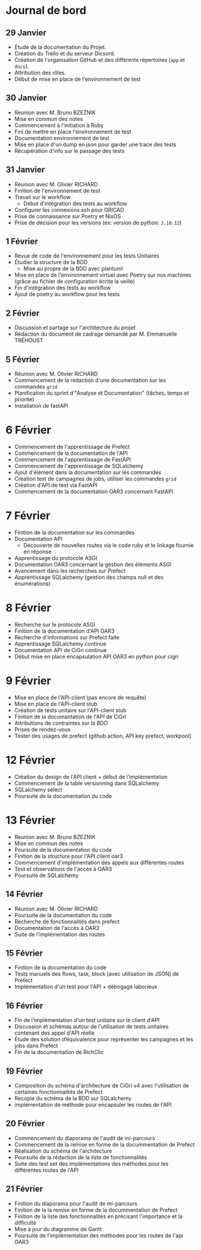 # Journal de bord

## 29 Janvier

* Étude de la documentation du Projet.
* Création du Trello et du serveur Dicsord.
* Création de l'organisation GitHub et des différents répertoires (`app` et `docs`). 
* Attribution des rôles.
* Début de mise en place de l'environnement de test

## 30 Janvier

* Reunion avec M. Bruno BZEZNIK
* Mise en commun des notes
* Commencement à l'initiation à Ruby
* Fini de mettre en place l'environnement de test
* Documentation environnement de test
* Mise en place d'un dump en json pour garder une trace des tests
* Récupération d'info sur le passage des tests

## 31 Janvier

* Réunion avec M. Olivier RICHARD
* Finition de l'environnement de test
* Travail sur le workflow
    * Début d'intégration des tests au workflow
* Configurer les connexions ssh pour GRICAD
* Prise de connaissance sur Poetry et NixOS
* Prise de décision  pour les versions (ex: version de python: `3.10.12`)

## 1 Février

* Revue de code de l'environnement pour les tests Unitaires
* Étudier la structure de la BDD
    * Mise au propre de la BDD avec plantuml
* Mise en place de l'environnement virtuel avec Poetry sur nos machines (grâce au fichier de configuration écrite la veille)
* Fin d'intégration des tests au workflow
* Ajout de poetry au workflow pour les tests

## 2 Février

* Discussion et partage sur l'architecture du projet
* Rédaction du document de cadrage demandé par M. Emmanuelle TRÉHOUST

## 5 Février

* Réunion avec M. Olivier RICHARD
* Commencement de la rédaction d'une documentation sur les commandes `grid`
* Planification du sprint d'"Analyse et Documentation" (tâches, temps et priorité)
* Installation de fastAPI

# 6 Février

* Commencement de l'apprentissage de Prefect
* Commencement de la documentation de l'API
* Commencement de l'apprentissage de FastAPI
* Commencement de l'apprentissage de SQLalchemy
* Ajout d'élément dans la documentation sur les commandes
* Création test de campagnes de jobs, utiliser les commandes `grid`
* Création d'API de test via FastAPI
* Commencement de la documentation OAR3 concernant FastAPI.

# 7 Février

* Finition de la documentation sur les commandes
* Documentation API
    * Découverte de nouvelles routes via le code ruby et le linkage fournie en réponse
* Apprentissage du protocole ASGI
* Documentation OAR3 concernant la gestion des éléments ASGI
* Avancement dans les recherches sur Prefect
* Apprentissage SQLalchemy (gestion des champs null et des énumérations)

# 8 Février

* Recherche sur le protocole ASGI
* Finition de la documentation d'API OAR3
* Recherche d'informations sur Prefect faite
* Apprentissage SQLalchemy continue
* Documentation API de CiGri continue
* Début mise en place encapsulation API OAR3 en python pour cigri

# 9 Février

* Mise en place de l'API-client (pas encore de requête)
* Mise en place de l'API-client stub
* Création de tests unitaire sur l'API-client stub
* Finition de la documantation de l'API de CiGri
* Attributions de contraintes sur la BDD
* Prises de rendez-vous
* Tester des usages de prefect (github action, API key prefect, workpool)

# 12 Février

* Création du design de l'API client + début de l'implémentation
* Commencement de la table versionning dans SQLalchemy
* SQLalchemy select
* Poursuite de la documentation du code

# 13 Février

* Reunion avec M. Bruno BZEZNIK
* Mise en commun des notes
* Poursuite de la documentation du code
* Finition de la structure pour l'API client oar3
* Commencement d'implémentation des appels aux différentes routes
* Test et observations de l'accès à OAR3
* Poursuite de SQLalchemy

## 14 Février

* Réunion avec M. Olivier RICHARD
* Poursuite de la documentation du code
* Recherche de fonctionnalités dans prefect
* Documentation de l'accès à OAR3
* Suite de l'implémentation des routes

## 15 Février

* Finition de la documentation du code
* Tests manuels des flows, task, block (avec utilisation de JSON) de Prefect
* Implémentation d'un test pour l'API + débogage laborieux

## 16 Février

* Fin de l'implémentation d'un test unitaire sur le client d'API
* Discussion et schémas autour de l'utilisation de tests unitaires contenant des appel d'API réelle
* Étude des solution d’équivalence pour représenter les campagnes et les jobs dans Prefect
* Fin de la documentation de RichClic

## 19 Février

* Composition du schéma d'architecture de CiGri v4 avec l'utilisation de certaines fonctionnalités de Prefect
* Recopie du schéma de la BDD sur SQLalchemy
* implémentation de méthode pour encapsuler les routes de l'API

## 20 Février

* Commencement du diaporama de l'audit de mi-parcours
* Commencement de la remise en forme de la docummentation de Prefect
* Réalisation du schéma de l'architecture
* Poursuite de la rédaction de la liste de fonctionnalités
* Suite des test set des implémentations des méthodes pour les différentes routes de l'API

## 21 Février

* Finition du diaporama pour l'audit de mi-parcours
* Finition de la la remise en forme de la docummentation de Prefect
* Finition de la liste des fonctionnalités en précisant l'importance et la difficulté
* Mise à jour du diagramme de Gantt
* Poursuite de l'implémentation des méthodes pour les routes de l'api OAR3
